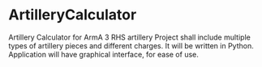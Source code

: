 # ArtilleryCalculator
Artillery Calculator for ArmA 3 RHS artillery
Project shall include multiple types of artillery pieces and different charges.
It will be written in Python.
Application will have graphical interface, for ease of use.
